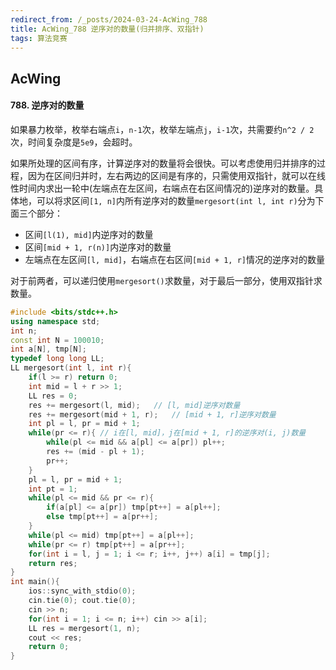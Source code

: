 ```yaml
---
redirect_from: /_posts/2024-03-24-AcWing_788
title: AcWing_788 逆序对的数量(归并排序、双指针)
tags: 算法竞赛
---
```


## AcWing

#### 788. 逆序对的数量

如果暴力枚举，枚举右端点`i`，`n-1`次，枚举左端点`j`，`i-1`次，共需要约`n^2 / 2`次，时间复杂度是`5e9`，会超时。

如果所处理的区间有序，计算逆序对的数量将会很快。可以考虑使用归并排序的过程，因为在区间归并时，左右两边的区间是有序的，只需使用双指针，就可以在线性时间内求出一轮中(左端点在左区间，右端点在右区间情况的)逆序对的数量。具体地，可以将求区间`[1, n]`内所有逆序对的数量`mergesort(int l, int r)`分为下面三个部分：

- 区间`[l(1), mid]`内逆序对的数量
- 区间`[mid + 1, r(n)]`内逆序对的数量
- 左端点在左区间`[l, mid]`，右端点在右区间`[mid + 1, r]`情况的逆序对的数量

对于前两者，可以递归使用`mergesort()`求数量，对于最后一部分，使用双指针求数量。

```cpp
#include <bits/stdc++.h>
using namespace std;
int n;
const int N = 100010;
int a[N], tmp[N];
typedef long long LL;
LL mergesort(int l, int r){
    if(l >= r) return 0;
    int mid = l + r >> 1;
    LL res = 0;
    res += mergesort(l, mid);   // [l, mid]逆序对数量
    res += mergesort(mid + 1, r);   // [mid + 1, r]逆序对数量
    int pl = l, pr = mid + 1;
    while(pr <= r){ // i在[l, mid]，j在[mid + 1, r]的逆序对(i, j)数量
        while(pl <= mid && a[pl] <= a[pr]) pl++;
        res += (mid - pl + 1);
        pr++;
    }
    pl = l, pr = mid + 1;
    int pt = 1;
    while(pl <= mid && pr <= r){
        if(a[pl] <= a[pr]) tmp[pt++] = a[pl++];
        else tmp[pt++] = a[pr++];
    }
    while(pl <= mid) tmp[pt++] = a[pl++];
    while(pr <= r) tmp[pt++] = a[pr++];
    for(int i = l, j = 1; i <= r; i++, j++) a[i] = tmp[j];
    return res;
}
int main(){
    ios::sync_with_stdio(0);
    cin.tie(0); cout.tie(0);
    cin >> n;
    for(int i = 1; i <= n; i++) cin >> a[i];
    LL res = mergesort(1, n);
    cout << res;
    return 0;
}
```
